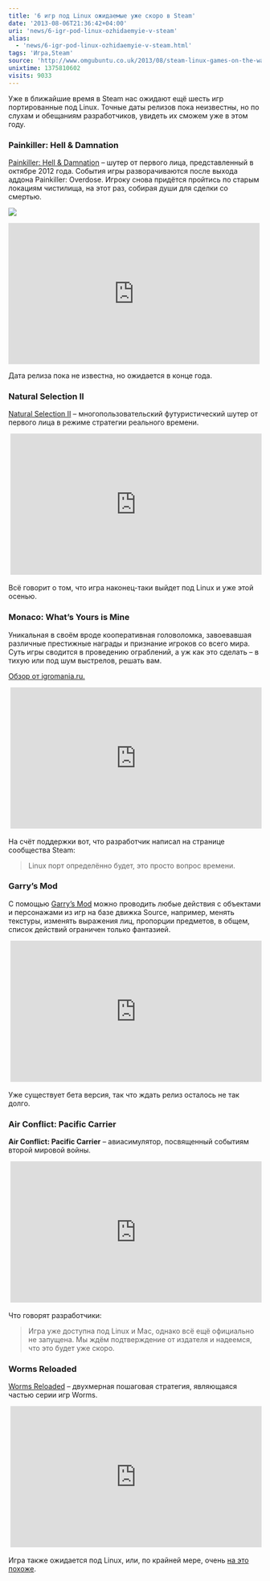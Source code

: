 ```yaml
---
title: '6 игр под Linux ожидаемые уже скоро в Steam'
date: '2013-08-06T21:36:42+04:00'
uri: 'news/6-igr-pod-linux-ozhidaemyie-v-steam'
alias: 
  - 'news/6-igr-pod-linux-ozhidaemyie-v-steam.html'
tags: 'Игра,Steam'
source: 'http://www.omgubuntu.co.uk/2013/08/steam-linux-games-on-the-way'
unixtime: 1375810602
visits: 9033
---
```

Уже в ближайшие время в Steam нас ожидают ещё шесть игр портированные под Linux. Точные даты релизов пока неизвестны, но по слухам и обещаниям разработчиков, увидеть их сможем уже в этом году.

### Painkiller: Hell & Damnation

[Painkiller: Hell & Damnation](http://ru.wikipedia.org/wiki/Painkiller:_Hell_%26_Damnation) – шутер от первого лица, представленный в октябре 2012 года. События игры разворачиваются после выхода аддона Painkiller: Overdose. Игроку снова придётся пройтись по старым локациям чистилища, на этот раз, собирая души для сделки со смертью.

[![](img/2013/08/06/21-00/8362258914.jpg)](img/2013/08/06/21-00/8362258914.jpg)

<iframe src="https://www.youtube.com/embed/E3RQx4__Sg8" frameborder="0" width="500" height="281"></iframe>

Дата релиза пока не известна, но ожидается в конце года.

### Natural Selection II

[Natural Selection II](http://ru.wikipedia.org/wiki/Natural_Selection_2) – многопользовательский футуристический шутер от первого лица в режиме стратегии реального времени.

 <iframe src="https://www.youtube.com/embed/hp-4iaKXP68" frameborder="0" width="500" height="281"></iframe>

Всё говорит о том, что игра наконец-таки выйдет под Linux и уже этой осенью.

### Monaco: What’s Yours is Mine

Уникальная в своём вроде кооперативная головоломка, завоевавшая различные престижные награды и признание игроков со всего мира. Суть игры сводится в проведению ограблений, а уж как это сделать – в тихую или под шум выстрелов, решать вам.

[Обзор от igromania.ru.](http://www.igromania.ru/articles/208392/Monaco_Whats_Yours_Is_Mine.htm)

 <iframe src="https://www.youtube.com/embed/hC7b6642AWM" frameborder="0" width="500" height="281"></iframe>

На счёт поддержки вот, что разработчик написал на странице сообщества Steam:

> Linux порт определённо будет, это просто вопрос времени.

### Garry’s Mod

С помощью [Garry’s Mod](http://ru.wikipedia.org/wiki/Garry%E2%80%99s_Mod) можно проводить любые действия с объектами и персонажами из игр на базе движка Source, например, менять текстуры, изменять выражения лиц, пропорции предметов, в общем, список действий ограничен только фантазией.

 <iframe src="https://www.youtube.com/embed/jDchc5Ww_i8" frameborder="0" width="500" height="281"></iframe>

Уже существует бета версия, так что ждать релиз осталось не так долго.

### Air Conflict: Pacific Carrier

**Air Conflict: Pacific Carrier** – авиасимулятор, посвященный событиям второй мировой войны.

 <iframe src="https://www.youtube.com/embed/P5lzzYdAB9A" frameborder="0" width="500" height="281"></iframe>

Что говорят разработчики:

> Игра уже доступна под Linux и Mac, однако всё ещё официально не запущена. Мы ждём подтверждение от издателя и надеемся, что это будет уже скоро.

### Worms Reloaded

[Worms Reloaded](http://ru.wikipedia.org/wiki/Worms:_Reloaded) – двухмерная пошаговая стратегия, являющаяся частью серии игр Worms.

 <iframe src="https://www.youtube.com/embed/xO7rHL3yeJ8" frameborder="0" width="500" height="281"></iframe>

Игра также ожидается под Linux, или, по крайней мере, очень [на это похоже](http://www.gamingonlinux.com/articles/worms-reloaded-looks-set-to-hit-linux.2173).
